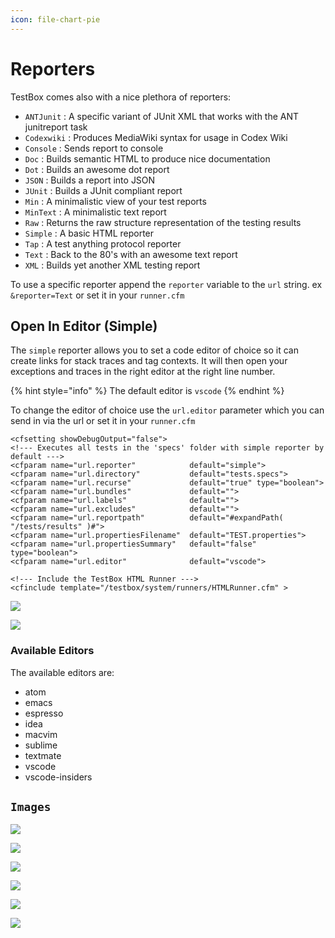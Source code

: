```yaml
---
icon: file-chart-pie
---
```


# Reporters

TestBox comes also with a nice plethora of reporters:

* `ANTJunit` : A specific variant of JUnit XML that works with the ANT junitreport task
* `Codexwiki` : Produces MediaWiki syntax for usage in Codex Wiki
* `Console` : Sends report to console
* `Doc` : Builds semantic HTML to produce nice documentation
* `Dot` : Builds an awesome dot report
* `JSON` : Builds a report into JSON
* `JUnit` : Builds a JUnit compliant report
* `Min` : A minimalistic view of your test reports
* `MinText` : A minimalistic text report
* `Raw` : Returns the raw structure representation of the testing results
* `Simple` : A basic HTML reporter
* `Tap` : A test anything protocol reporter
* `Text` : Back to the 80's with an awesome text report
* `XML` : Builds yet another XML testing report

To use a specific reporter append the `reporter` variable to the `url` string. ex `&reporter=Text` or set it in your `runner.cfm`

## Open In Editor (Simple)

The `simple` reporter allows you to set a code editor of choice so it can create links for stack traces and tag contexts. It will then open your exceptions and traces in the right editor at the right line number.

{% hint style="info" %}
The default editor is `vscode`
{% endhint %}

To change the editor of choice use the `url.editor` parameter which you can send in via the url or set it in your `runner.cfm`

```markup
<cfsetting showDebugOutput="false">
<!--- Executes all tests in the 'specs' folder with simple reporter by default --->
<cfparam name="url.reporter" 			default="simple">
<cfparam name="url.directory" 			default="tests.specs">
<cfparam name="url.recurse" 			default="true" type="boolean">
<cfparam name="url.bundles" 			default="">
<cfparam name="url.labels" 				default="">
<cfparam name="url.excludes" 			default="">
<cfparam name="url.reportpath" 			default="#expandPath( "/tests/results" )#">
<cfparam name="url.propertiesFilename" 	default="TEST.properties">
<cfparam name="url.propertiesSummary" 	default="false" type="boolean">
<cfparam name="url.editor" 				default="vscode">

<!--- Include the TestBox HTML Runner --->
<cfinclude template="/testbox/system/runners/HTMLRunner.cfm" >
```

![](<../../.gitbook/assets/screen-shot-2021-05-24-at-5.25.20-pm (2) (1).png>)

![](<../../.gitbook/assets/Screen Shot 2021-05-24 at 5.25.29 PM.png>)

### Available Editors

The available editors are:

* atom
* emacs
* espresso
* idea
* macvim
* sublime
* textmate
* vscode
* vscode-insiders

## `Images`

![](../../.gitbook/assets/testbox-sc-dots.png)

![](../../.gitbook/assets/testbox-sc-json.png)

![](../../.gitbook/assets/testbox-sc-junit.png)

![](../../.gitbook/assets/testbox-sc-simple.png)

![](../../.gitbook/assets/testbox-sc-text.png)

![](../../.gitbook/assets/testbox-sc-xml.png)

